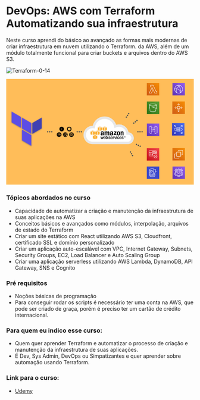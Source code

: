 # DevOps: AWS com Terraform Automatizando sua infraestrutura

Neste curso aprendi do básico ao avançado as formas mais modernas de criar infraestrutura em nuvem utilizando o Terraform. da AWS, além de um módulo totalmente funcional para criar buckets e arquivos dentro do AWS S3.

![Terraform-0-14](https://img.shields.io/badge/terraform-1.3.7-blueviolet?style=flat-square)

![Capa do curso](cover.png "Capa do curso")



### Tópicos abordados no curso
- Capacidade de automatizar a criação e manutenção da infraestrutura de suas aplicações na AWS
- Conceitos básicos e avançados como módulos, interpolação, arquivos de estado do Terraform
- Criar um site estático com React utilizando AWS S3, Cloudfront, certificado SSL e domínio personalizado
- Criar um aplicação auto-escalável com VPC, Internet Gateway, Subnets, Security Groups, EC2, Load Balancer e Auto Scaling Group
- Criar uma aplicação serverless utilizando AWS Lambda, DynamoDB, API Gateway, SNS e Cognito

### Pré requisitos

- Noções básicas de programação
- Para conseguir rodar os scripts é necessário ter uma conta na AWS, que pode ser criado de graça, porém é preciso ter um cartão de crédito internacional.

### Para quem eu indico esse curso:

- Quem quer aprender Terraform e automatizar o processo de criação e manutenção da infraestrutura de suas aplicações.
- É Dev, Sys Admin, DevOps ou Simpatizantes e quer aprender sobre automação usando Terraform.

### Link para o curso:
- [Udemy](https://bit.ly/2JuJmJn)

